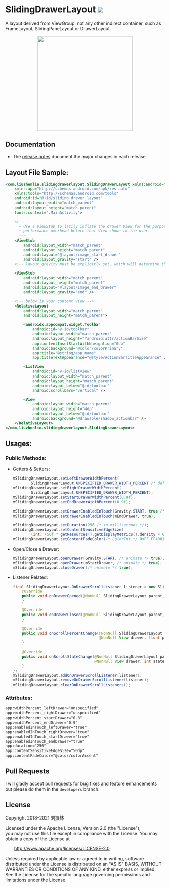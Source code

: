 # SlidingDrawerLayout [![](https://jitpack.io/v/lzls/SlidingDrawerLayout.svg)](https://jitpack.io/#lzls/SlidingDrawerLayout)

A layout derived from ViewGroup, not any other indirect container, such as FrameLayout,
SlidingPaneLayout or DrawerLayout.

<div align="center">
    <img src="https://github.com/ApksHolder/SlidingDrawerLayout/blob/master/SlidingDrawerLayout.gif" width="300">
</div>


## Documentation

* The [release notes][] document the major changes in each release.

[release notes]: https://github.com/lzls/SlidingDrawerLayout/blob/master/RELEASE_NOTES.md


## Layout File Sample:
```xml
<com.liuzhenlin.slidingdrawerlayout.SlidingDrawerLayout xmlns:android="http://schemas.android.com/apk/res/android"
    xmlns:app="http://schemas.android.com/apk/res-auto"
    xmlns:tools="http://schemas.android.com/tools"
    android:id="@+id/sliding_drawer_layout"
    android:layout_width="match_parent"
    android:layout_height="match_parent"
    tools:context=".MainActivity">

    <!--
      ~ Use a ViewStub to lazily inflate the drawer View for the purpose of avoiding unnecessary
      ~ performance overhead before that View shown to the user.
      -->
    <ViewStub
        android:layout_width="match_parent"
        android:layout_height="match_parent"
        android:layout="@layout/image_start_drawer"
        android:layout_gravity="start" />
    <!-- layout_gravity must be explicitly set, which will determine the drawer's placement -->

    <ViewStub
        android:layout_width="match_parent"
        android:layout_height="match_parent"
        android:layout="@layout/image_end_drawer"
        android:layout_gravity="end" />

    <!-- below is your content view -->
    <RelativeLayout
        android:layout_width="match_parent"
        android:layout_height="match_parent">

        <androidx.appcompat.widget.Toolbar
            android:id="@+id/toolbar"
            android:layout_width="match_parent"
            android:layout_height="?android:attr/actionBarSize"
            app:contentInsetStartWithNavigation="0dp"
            android:background="@color/colorPrimary"
            app:title="@string/app_name"
            app:titleTextAppearance="@style/ActionBarTitleAppearance" />

        <ListView
            android:id="@+id/listview"
            android:layout_width="match_parent"
            android:layout_height="match_parent"
            android:layout_below="@id/toolbar"
            android:scrollbars="vertical" />

        <View
            android:layout_width="match_parent"
            android:layout_height="4dp"
            android:layout_below="@id/toolbar"
            android:background="@drawable/shadow_actionbar" />
    </RelativeLayout>
</com.liuzhenlin.slidingdrawerlayout.SlidingDrawerLayout>
```


## Usages:
### Public Methods:
- Getters & Setters:
    ```Java
    mSlidingDrawerLayout.setLeftDrawerWidthPercent(
            SlidingDrawerLayout.UNSPECIFIED_DRAWER_WIDTH_PERCENT /* default value */);
    mSlidingDrawerLayout.setRightDrawerWidthPercent(
            SlidingDrawerLayout.UNSPECIFIED_DRAWER_WIDTH_PERCENT);
    mSlidingDrawerLayout.setStartDrawerWidthPercent(0.8f);
    mSlidingDrawerLayout.setEndDrawerWidthPercent(0.9f);

    mSlidingDrawerLayout.setDrawerEnabledInTouch(Gravity.START, true /* default value */);
    mSlidingDrawerLayout.setDrawerEnabledInTouch(mEndDrawer, true);

    mSlidingDrawerLayout.setDuration(256 /* in milliseconds */);
    mSlidingDrawerLayout.setContentSensitiveEdgeSize(
            (int) (50f * getResources().getDisplayMetrics().density + 0.5f) /* in pixels */);
    mSlidingDrawerLayout.setContentFadeColor(/* ColorInt */ 0xFF_FF4081);
    ```

- Open/Close a Drawer:
    ```Java
    mSlidingDrawerLayout.openDrawer(Gravity.START, /* animate */ true);
    mSlidingDrawerLayout.openDrawer(mStartDrawer, /* animate */ true);
    mSlidingDrawerLayout.closeDrawer(/* animate */ true);
    ```

- Listener Related:
    ```Java
    final SlidingDrawerLayout.OnDrawerScrollListener listener = new SlidingDrawerLayout.OnDrawerScrollListener() {
        @Override
        public void onDrawerOpened(@NonNull SlidingDrawerLayout parent, @NonNull View drawer) {
        }

        @Override
        public void onDrawerClosed(@NonNull SlidingDrawerLayout parent, @NonNull View drawer) {
        }

        @Override
        public void onScrollPercentChange(@NonNull SlidingDrawerLayout parent,
                                          @NonNull View drawer, float percent) {
        }

        @Override
        public void onScrollStateChange(@NonNull SlidingDrawerLayout parent,
                                        @NonNull View drawer, int state) {
        }
    };
    mSlidingDrawerLayout.addOnDrawerScrollListener(listener);
    mSlidingDrawerLayout.removeOnDrawerScrollListener(listener);
    mSlidingDrawerLayout.clearOnDrawerScrollListeners();
    ```

### Attributes:
```xml
app:widthPercent_leftDrawer="unspecified"
app:widthPercent_rightDrawer="unspecified"
app:widthPercent_startDrawer="0.8"
app:widthPercent_endDrawer="0.9"
app:enabledInTouch_leftDrawer="true"
app:enabledInTouch_rightDrawer="true"
app:enabledInTouch_startDrawer="true"
app:enabledInTouch_endDrawer="true"
app:duration="256"
app:contentSensitiveEdgeSize="50dp"
app:contentFadeColor="@color/colorAccent"
```


## Pull Requests
I will gladly accept pull requests for bug fixes and feature enhancements but please do them
in the `developers` branch.


## License
Copyright 2018–2021 刘振林

Licensed under the Apache License, Version 2.0 (the "License"); <br>
you may not use this file except in compliance with the License. You may obtain a copy of
the License at

&emsp;&emsp;http://www.apache.org/licenses/LICENSE-2.0

Unless required by applicable law or agreed to in writing, software distributed under the License
is distributed on an "AS IS" BASIS, WITHOUT WARRANTIES OR CONDITIONS OF ANY KIND, either express
or implied. See the License for the specific language governing permissions and limitations
under the License.
